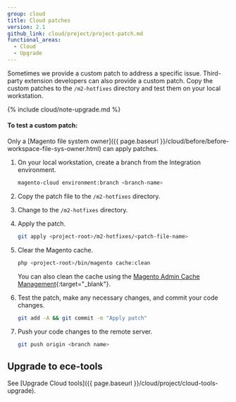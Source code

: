 ```yaml
---
group: cloud
title: Cloud patches
version: 2.1
github_link: cloud/project/project-patch.md
functional_areas:
  - Cloud
  - Upgrade
---
```

Sometimes we provide a custom patch to address a specific issue. Third-party extension developers can also provide a custom patch. Copy the custom patches to the `/m2-hotfixes` directory and test them on your local workstation.

{% include cloud/note-upgrade.md %}

#### To test a custom patch:
Only a [Magento file system owner]({{ page.baseurl }}/cloud/before/before-workspace-file-sys-owner.html) can apply patches. 

1.  On your local workstation, create a branch from the Integration environment.

    ```bash
    magento-cloud environment:branch <branch-name>
    ```

1.  Copy the patch file to the `/m2-hotfixes` directory.

1.  Change to the `/m2-hotfixes` directory.

1.  Apply the patch.

    ```bash
    git apply <project-root>/m2-hotfixes/<patch-file-name>
    ```

1.  Clear the Magento cache.

    ```bash
    php <project-root>/bin/magento cache:clean
    ```

    You can also clean the cache using the [Magento Admin Cache Management](http://docs.magento.com/m2/ee/user_guide/system/cache-management.html){:target="_blank"}.

1.  Test the patch, make any necessary changes, and commit your code changes.

    ```bash
    git add -A && git commit -m "Apply patch"
    ```

1.  Push your code changes to the remote server.

    ```bash
    git push origin <branch name>
    ```

## Upgrade to ece-tools

See [Upgrade Cloud tools]({{ page.baseurl }}/cloud/project/cloud-tools-upgrade).